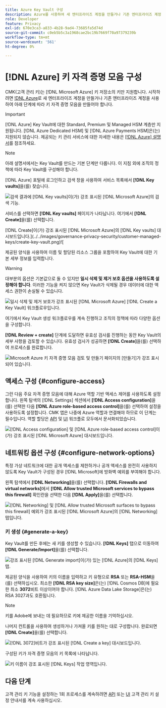 ```yaml
---
title: Azure Key Vault 구성
description: Azure를 사용하여 새 엔터프라이즈 계정을 만들거나 기존 엔터프라이즈 계정을 사용하여 Key Vault를 만드는 방법을 알아봅니다.
role: Developer
feature: Privacy
exl-id: 670e3ca3-a833-4b28-9ad4-73685fa5d74d
source-git-commit: c0eb5b5c3a1968cae2bc19b7669f70a97379239b
workflow-type: tm+mt
source-wordcount: '561'
ht-degree: 0%

---
```


# [!DNL Azure] 키 자격 증명 모음 구성

CMK(고객 관리 키)는 [!DNL Microsoft Azure] 키 저장소의 키만 지원합니다. 시작하려면 [!DNL Azure](으)로 새 엔터프라이즈 계정을 만들거나 기존 엔터프라이즈 계정을 사용하여 아래 단계에 따라 키 자격 증명 모음을 만들어야 합니다.

>[!IMPORTANT]
>
>[!DNL Azure] Key Vault에 대한 Standard, Premium 및 Managed HSM 계층만 지원됩니다. [!DNL Azure Dedicated HSM] 및 [!DNL Azure Payments HSM]은(는) 지원되지 않습니다. 제공되는 키 관리 서비스에 대한 자세한 내용은 [[!DNL Azure] 설명서](https://learn.microsoft.com/en-us/azure/security/fundamentals/key-management#azure-key-management-services)를 참조하세요.

>[!NOTE]
>
>아래 설명서에서는 Key Vault를 만드는 기본 단계만 다룹니다. 이 지침 외에 조직의 정책에 따라 Key Vault를 구성해야 합니다.

[!DNL Azure] 포털에 로그인하고 검색 창을 사용하여 서비스 목록에서 **[!DNL Key vaults]**&#x200B;을(를) 찾습니다.

![검색 결과에 [!DNL Key vaults]이(가) 강조 표시된 [!DNL Microsoft Azure]의 검색 기능.](../../images/governance-privacy-security/customer-managed-keys/access-key-vaults.png)

서비스를 선택하면 **[!DNL Key vaults]** 페이지가 나타납니다. 여기에서 **[!DNL Create]**&#x200B;을(를) 선택합니다.

[!DNL Create]이(가) 강조 표시된 [!DNL Microsoft Azure]의 [!DNL Key vaults] 대시보드입니다.](../../images/governance-privacy-security/customer-managed-keys/create-key-vault.png)![

제공된 양식을 사용하여 이름 및 할당된 리소스 그룹을 포함하여 Key Vault에 대한 기본 세부 정보를 입력합니다.

>[!WARNING]
>
>대부분의 옵션은 기본값으로 둘 수 있지만 **일시 삭제 및 제거 보호 옵션을 사용하도록 설정해야 합니다**. 이러한 기능을 켜지 않으면 Key Vault가 삭제될 경우 데이터에 대한 액세스 권한이 손실될 수 있습니다.
>
>![일시 삭제 및 제거 보호가 강조 표시된 [!DNL Microsoft Azure] [!DNL Create a Key Vault] 워크플로우입니다.](../../images/governance-privacy-security/customer-managed-keys/basic-config.png)

여기에서 Key Vault 생성 워크플로우를 계속 진행하고 조직의 정책에 따라 다양한 옵션을 구성합니다.

**[!DNL Review + create]** 단계에 도달하면 유효성 검사를 진행하는 동안 Key Vault의 세부 사항을 검토할 수 있습니다. 유효성 검사가 성공하면 **[!DNL Create]**&#x200B;을(를) 선택하여 프로세스를 완료합니다.

![Microsoft Azure 키 자격 증명 모음 검토 및 만들기 페이지의 [만들기]가 강조 표시되어 있습니다.](../../images/governance-privacy-security/customer-managed-keys/finish-creation.png)

## 액세스 구성 {#configure-access}

그런 다음 주요 자격 증명 모음에 대해 Azure 역할 기반 액세스 제어를 사용하도록 설정합니다. 왼쪽 탐색의 [!DNL Settings] 섹션에서 **[!DNL Access configuration]**&#x200B;을(를) 선택한 다음 **[!DNL Azure role-based access control]**&#x200B;을(를) 선택하여 설정을 사용하도록 설정합니다. CMK 앱은 나중에 Azure 역할과 연결해야 하므로 이 단계는 필수입니다. 역할 할당은 [API](./api-set-up.md#assign-to-role) 및 [UI](./ui-set-up.md#assign-to-role) 워크플로 모두에서 문서화되었습니다.

![[!DNL Access configuration] 및 [!DNL Azure role-based access control]이(가) 강조 표시된 [!DNL Microsoft Azure] 대시보드입니다.](../../images/governance-privacy-security/customer-managed-keys/access-configuration.png)

## 네트워킹 옵션 구성 {#configure-network-options}

특정 가상 네트워크에 대한 공개 액세스를 제한하거나 공개 액세스를 완전히 사용하지 않도록 Key Vault가 구성된 경우 [!DNL Microsoft]에 방화벽 예외를 부여해야 합니다.

왼쪽 탐색에서 **[!DNL Networking]**&#x200B;을(를) 선택합니다. **[!DNL Firewalls and virtual networks]**&#x200B;에서 **[!DNL Allow trusted Microsoft services to bypass this firewall]** 확인란을 선택한 다음 **[!DNL Apply]**&#x200B;을(를) 선택합니다.

![[!DNL Networking] 및 [!DNL Allow trusted Microsoft surfaces to bypass this firewall] 예외가 강조 표시된 [!DNL Microsoft Azure]의 [!DNL Networking] 탭입니다.](../../images/governance-privacy-security/customer-managed-keys/networking.png)

### 키 생성 {#generate-a-key}

Key Vault를 만든 후에는 새 키를 생성할 수 있습니다. **[!DNL Keys]** 탭으로 이동하여 **[!DNL Generate/Import]**&#x200B;을(를) 선택합니다.

![강조 표시된 [!DNL Generate import]이(가) 있는 [!DNL Azure]의 [!DNL Keys] 탭.](../../images/governance-privacy-security/customer-managed-keys/view-keys.png)

제공된 양식을 사용하여 키의 이름을 입력하고 키 유형으로 **RSA** 또는 **RSA-HSM**&#x200B;을(를) 선택하십시오. 최소한 **[!DNL RSA key size]**&#x200B;은(는) [!DNL Cosmos DB]에 필요한 최소 **3072**&#x200B;비트 이상이어야 합니다. [!DNL Azure Data Lake Storage]은(는) RSA 3027과도 호환됩니다.

>[!NOTE]
>
>키를 Adobe에 보내는 데 필요하므로 키에 제공한 이름을 기억하십시오.

나머지 컨트롤을 사용하여 생성하거나 가져올 키를 원하는 대로 구성합니다. 완료되면 **[!DNL Create]**&#x200B;을(를) 선택합니다.

![[!DNL 3072]비트가 강조 표시된 [!DNL Create a key] 대시보드입니다.](../../images/governance-privacy-security/customer-managed-keys/configure-key.png)

구성된 키가 자격 증명 모음의 키 목록에 나타납니다.

![키 이름이 강조 표시된 [!DNL Keys] 작업 영역입니다.](../../images/governance-privacy-security/customer-managed-keys/key-added.png)

## 다음 단계

고객 관리 키 기능을 설정하는 1회 프로세스를 계속하려면 [API](./api-set-up.md) 또는 [UI](./ui-set-up.md) 고객 관리 키 설정 안내서를 계속 사용하십시오.
